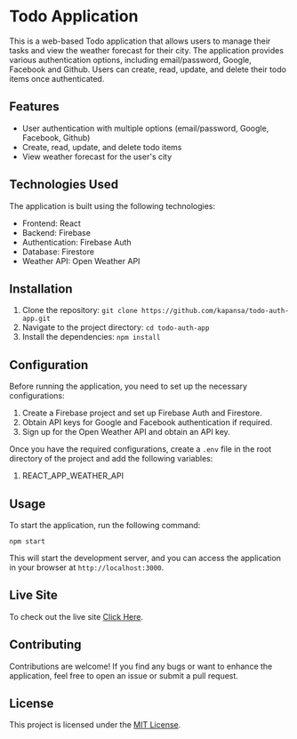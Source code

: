 # Todo Application

This is a web-based Todo application that allows users to manage their tasks and view the weather forecast for their city. The application provides various authentication options, including email/password, Google, Facebook and Github. Users can create, read, update, and delete their todo items once authenticated.

## Features

- User authentication with multiple options (email/password, Google, Facebook, Github)
- Create, read, update, and delete todo items
- View weather forecast for the user's city

## Technologies Used

The application is built using the following technologies:

- Frontend: React
- Backend: Firebase
- Authentication: Firebase Auth
- Database: Firestore
- Weather API: Open Weather API

## Installation

1. Clone the repository: `git clone https://github.com/kapansa/todo-auth-app.git`
2. Navigate to the project directory: `cd todo-auth-app`
3. Install the dependencies: `npm install`

## Configuration

Before running the application, you need to set up the necessary configurations:

1. Create a Firebase project and set up Firebase Auth and Firestore.
2. Obtain API keys for Google and Facebook authentication if required.
3. Sign up for the Open Weather API and obtain an API key.

Once you have the required configurations, create a `.env` file in the root directory of the project and add the following variables:

1. REACT_APP_WEATHER_API

## Usage

To start the application, run the following command:

`npm start`

This will start the development server, and you can access the application in your browser at `http://localhost:3000`.

## Live Site

To check out the live site [Click Here](https://todo-auth-app.netlify.app/).

## Contributing

Contributions are welcome! If you find any bugs or want to enhance the application, feel free to open an issue or submit a pull request.

## License

This project is licensed under the [MIT License](https://opensource.org/licenses/MIT).
